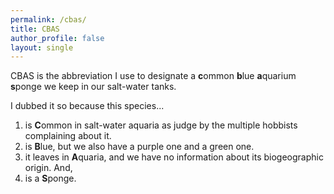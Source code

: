 ```yaml
---
permalink: /cbas/
title: CBAS
author_profile: false 
layout: single
---
```


CBAS is the abbreviation I use to designate a **c**ommon **b**lue **a**quarium **s**ponge we keep in our salt-water tanks.

I dubbed it so because this species...

 1. is **C**ommon in salt-water aquaria as judge by the multiple hobbists complaining about it.
 2. is **B**lue, but we also have a purple one and a green one.
 3. it leaves in **A**quaria, and we have no information about its biogeographic origin. And,
 4. is a **S**ponge.


